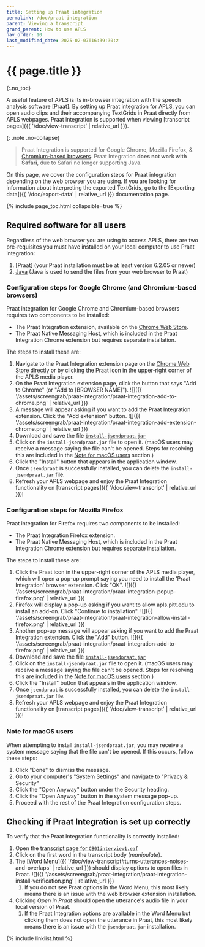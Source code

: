 ```yaml
---
title: Setting up Praat integration
permalink: /doc/praat-integration
parent: Viewing a transcript
grand_parent: How to use APLS
nav_order: 10
last_modified_date: 2025-02-07T16:39:30:z
---
```


# {{ page.title }}
{:.no_toc}

A useful feature of APLS is its in-browser integration with the speech analysis software [Praat]. 
By setting up Praat integration for APLS, you can open audio clips and their accompanying TextGrids in Praat directly from APLS webpages.
Praat integration is supported when viewing [transcript pages]({{ '/doc/view-transcript' | relative_url }}).

{: .note .no-collapse}
> Praat Integration is supported for Google Chrome, Mozilla Firefox, & [Chromium-based browsers](https://en.wikipedia.org/wiki/Chromium_(web_browser)#Browsers_based_on_Chromium). Praat Integration **does not work with Safari**, due to Safari no longer supporting Java. 

On this page, we cover the configuration steps for Praat integration depending on the web browser you are using. 
If you are looking for information about interpreting the exported TextGrids, go to the [Exporting data]({{ '/doc/export-data' | relative_url }}) documentation page.

{% include page_toc.html collapsible=true %}

## Required software for all users

Regardless of the web browser you are using to access APLS, there are two pre-requisites you must have installed on your local computer to use Praat integration:

1. [Praat] (your Praat installation must be at least version 6.2.05 or newer)
1. [Java](http://www.java.com/) (Java is used to send the files from your web browser to Praat)

### Configuration steps for Google Chrome (and Chromium-based browsers)

Praat integration for Google Chrome and Chromium-based browsers requires two components to be installed:

- The Praat Integration extension, available on the [Chrome Web Store](https://chromewebstore.google.com/detail/Praat%20Integration/hmmnebkieionilgpepijmfabdickmnig).
- The Praat Native Messaging Host, which is included in the Praat Integration Chrome extension but requires separate installation.

The steps to install these are:

1. Navigate to the Praat Integration extension page on the [Chrome Web Store directly](https://chromewebstore.google.com/detail/Praat%20Integration/hmmnebkieionilgpepijmfabdickmnig) or by clicking the Praat icon in the upper-right corner of the APLS media player.
1. On the Praat Integration extension page, click the button that says "Add to Chrome" (or "Add to [BROWSER NAME]").
   ![]({{ '/assets/screengrab/praat-integration/praat-integration-add-to-chrome.png' | relative_url }})
1. A message will appear asking if you want to add the Praat Integration extension. Click the "Add extension" button.
   ![]({{ '/assets/screengrab/praat-integration/praat-integration-add-extension-chrome.png' | relative_url }})
1. Download and save the file [`install-jsendpraat.jar`](chrome-extension://hmmnebkieionilgpepijmfabdickmnig/install-jsendpraat.jar)
1. Click on the `install-jsendpraat.jar` file to open it. (macOS users may receive a message saying the file can't be opened. Steps for resolving this are included in the [Note for macOS users](#note-for-macos-users) section.)
1. Click the "Install" button that appears in the application window.
1. Once `jsendpraat` is successfully installed, you can delete the `install-jsendpraat.jar` file.
1. Refresh your APLS webpage and enjoy the Praat Integration functionality on [transcript pages]({{ '/doc/view-transcript' | relative_url }})!

### Configuration steps for Mozilla Firefox

Praat integration for Firefox requires two components to be installed:

- The Praat Integration Firefox extension.
- The Praat Native Messaging Host, which is included in the Praat Integration Chrome extension but requires separate installation.

The steps to install these are:

1. Click the Praat icon in the upper-right corner of the APLS media player, which will open a pop-up prompt saying you need to install the 'Praat Integration' browser extension. Click "OK".
   ![]({{ '/assets/screengrab/praat-integration/praat-integration-popup-firefox.png' | relative_url }})
1. Firefox will display a pop-up asking if you want to allow apls.pitt.edu to install an add-on. Click "Continue to installation".
   ![]({{ '/assets/screengrab/praat-integration/praat-integration-allow-install-firefox.png' | relative_url }})
1. Another pop-up message will appear asking if you want to add the Praat Integration extension. Click the "Add" button.
   ![]({{ '/assets/screengrab/praat-integration/praat-integration-add-to-firefox.png' | relative_url }})
1. Download and save the file [`install-jsendpraat.jar`](moz-extension://4d74e341-1ea5-4f86-b7ac-7f6613e0ca43/install-jsendpraat.jar)
1. Click on the `install-jsendpraat.jar` file to open it. (macOS users may receive a message saying the file can't be opened. Steps for resolving this are included in the [Note for macOS users](#note-for-macos-users) section.)
1. Click the "Install" button that appears in the application window.
1. Once `jsendpraat` is successfully installed, you can delete the `install-jsendpraat.jar` file.
1. Refresh your APLS webpage and enjoy the Praat Integration functionality on [transcript pages]({{ '/doc/view-transcript' | relative_url }})!

### Note for macOS users 

When attempting to install `install-jsendpraat.jar`, you may receive a system message saying that the file can't be opened. 
If this occurs, follow these steps:

1. Click "Done" to dismiss the message.
1. Go to your computer's "System Settings" and navigate to "Privacy & Security"
1. Click the "Open Anyway" button under the Security heading.
1. Click the "Open Anyway" button in the system message pop-up.
1. Proceed with the rest of the Praat Integration configuration steps.

## Checking if Praat Integration is set up correctly

To verify that the Praat Integration functionality is correctly installed: 

1. Open the [transcript page for `CB01interview1.eaf`](https://apls.pitt.edu/labbcat/transcript?transcript=CB01interview1.eaf) 
1. Click on the first word in the transcript body (*manipulate*). 
1. The [Word Menu]({{ '/doc/view-transcript#turns-utterances-noises-and-overlaps' | relative_url }}) should display options to open files in Praat. 
   ![]({{ '/assets/screengrab/praat-integration/praat-integration-install-verification.png' | relative_url }})
   1. If you do not see Praat options in the Word Menu, this most likely means there is an issue with the web browser extension installation.
1. Clicking *Open in Praat* should open the utterance's audio file in your local version of Praat.
   1. If the Praat Integration options are available in the Word Menu but clicking them does not open the utterance in Praat, this most likely means there is an issue with the `jsendpraat.jar` installation.
   
{% include linklist.html %}